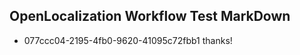 ## OpenLocalization Workflow Test MarkDown
* 077ccc04-2195-4fb0-9620-41095c72fbb1 thanks!

<!--HONumber=Aug16_HO4-->


